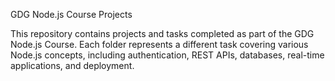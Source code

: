 GDG Node.js Course Projects


This repository contains projects and tasks completed as part of the GDG Node.js Course. 
Each folder represents a different task covering various Node.js concepts, including authentication,
REST APIs, databases, real-time applications, and deployment.


